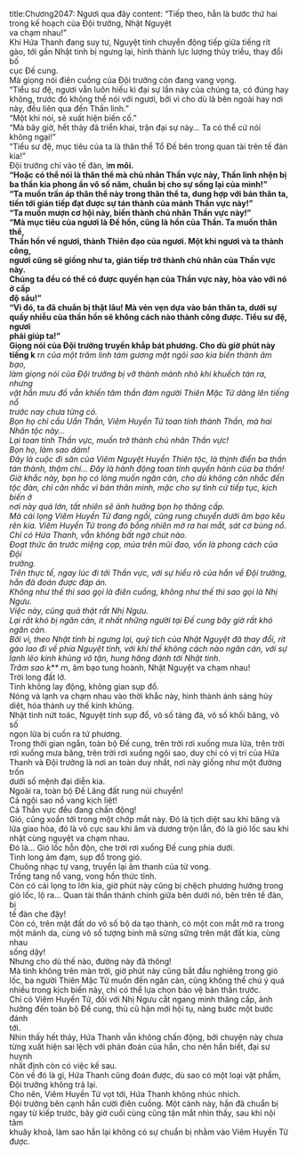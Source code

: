 title:Chương2047: Ngươi qua đây
content:
“Tiếp theo, hẳn là bước thứ hai trong kế hoạch của Đội trưởng, Nhật Nguyệt<br>va chạm nhau!”<br>Khi Hứa Thanh đang suy tư, Nguyệt tinh chuyển động tiếp giữa tiếng rít<br>gào, tới gần Nhật tinh bị ngưng lại, hình thành lực lượng thủy triều, thay đổi bố<br>cục Đế cung.<br>Mà giọng nói điên cuồng của Đội trưởng còn đang vang vọng.<br>“Tiểu sư đệ, ngươi vẫn luôn hiếu kì đại sự lần này của chúng ta, có đúng hay<br>không, trước đó không thể nói với ngươi, bởi vì cho dù là bên ngoài hay nơi<br>này, đều liên qua đến Thần linh.”<br>“Một khi nói, sẽ xuất hiện biến cố.”<br>“Mà bây giờ, hết thảy đã triển khai, trận đại sự này… Ta có thể cứ nói<br>không ngại!”<br>“Tiểu sư đệ, mục tiêu của ta là thân thể Tổ Đế bên trong quan tài trên tế đàn<br>kia!”<br>Đội trưởng chỉ vào tế đàn, l**m môi.<br>“Hoặc có thể nói là thân thể mà chủ nhân Thần vực này, Thần linh nhện bị<br>ba thần kia phong ấn vô số năm, chuẩn bị cho sự sống lại của mình!”<br>“Ta muốn trấn áp thân thể này trong thân thể ta, dung hợp với bản thân ta,<br>tiến tới gián tiếp đạt được sự tán thành của mảnh Thần vực này!”<br>“Ta muốn mượn cơ hội này, biến thành chủ nhân Thần vực này!”<br>“Mà mục tiêu của ngươi là Đế hồn, cũng là hồn của Thần. Ta muốn thân thể,<br>Thần hồn về ngươi, thành Thiên đạo của ngươi. Một khi ngươi và ta thành công,<br>ngươi cũng sẽ giống như ta, gián tiếp trở thành chủ nhân của Thần vực này.<br>Chúng ta đều có thể có được quyền hạn của Thần vực này, hòa vào với nó ở cấp<br>độ sâu!”<br>“Vì đó, ta đã chuẩn bị thật lâu! Mà vẻn vẹn dựa vào bản thân ta, dưới sự<br>quấy nhiễu của thần hồn sẽ không cách nào thành công được. Tiểu sư đệ, ngươi<br>phải giúp ta!”<br>Giọng nói của Đội trưởng truyền khắp bát phương. Cho dù giờ phút này<br>tiếng k** r*n của một trăm linh tám gương mặt ngôi sao kia biến thành âm bạo,<br>làm giọng nói của Đội trưởng bị vỡ thành mảnh nhỏ khi khuếch tán ra, nhưng<br>vật hắn mưu đồ vẫn khiến tâm thần đám người Thiên Mặc Tử dâng lên tiếng nổ<br>trước nay chưa từng có.<br>Bọn họ chỉ cầu Uẩn Thần, Viêm Huyền Tử toan tính thành Thần, mà hai<br>Nhân tộc này…<br>Lại toan tính Thần vực, muốn trở thành chủ nhân Thần vực!<br>Bọn họ, làm sao dám!<br>Đây là cuộc đi săn của Viêm Nguyệt Huyền Thiên tộc, là thịnh điển ba thần<br>tán thành, thậm chí… Đây là hành động toan tính quyền hành của ba thần!<br>Giờ khắc này, bọn họ có lòng muốn ngăn cản, cho dù không cân nhắc đến<br>tộc đàn, chỉ cân nhắc vì bản thân mình, mặc cho sự tình cứ tiếp tục, kịch biến ở<br>nơi này quá lớn, tất nhiên sẽ ảnh hưởng bọn họ thăng cấp.<br>Mà cái lọng Viêm Huyền Tử đang ngồi, cũng rung chuyển dưới âm bạo kêu<br>rên kia. Viêm Huyền Tử trong đó bỗng nhiên mở ra hai mắt, sát cơ bùng nổ.<br>Chỉ có Hứa Thanh, vẫn không bất ngờ chút nào.<br>Đoạt thức ăn trước miệng cọp, múa trên mũi đao, vốn là phong cách của Đội<br>trưởng.<br>Trên thực tế, ngay lúc đi tới Thần vực, với sự hiểu rõ của hắn về Đội trưởng,<br>hắn đã đoán được đáp án.<br>Không như thế thì sao gọi là điên cuồng, không như thế thì sao gọi là Nhị<br>Ngưu.<br>Việc này, cũng quả thật rất Nhị Ngưu.<br>Lại rất khó bị ngăn cản, ít nhất những người tại Đế cung bây giờ rất khó<br>ngăn cản.<br>Bởi vì, theo Nhật tinh bị ngưng lại, quỹ tích của Nhật Nguyệt đã thay đổi, rít<br>gào lao đi về phía Nguyệt tinh, với khí thế không cách nào ngăn cản, với sự<br>lạnh lẽo kinh khủng vô tận, hung hăng đánh tới Nhật tinh.<br>Trăm sao k** r*n, âm bạo tung hoành, Nhật Nguyệt va chạm nhau!<br>Trời long đất lở.<br>Tinh không lay động, không gian sụp đổ.<br>Nóng và lạnh va chạm nhau vào thời khắc này, hình thành ánh sáng hủy<br>diệt, hóa thành uy thế kinh khủng.<br>Nhật tinh nứt toác, Nguyệt tinh sụp đổ, vô số tảng đá, vô số khối băng, vô số<br>ngọn lửa bị cuốn ra tứ phương.<br>Trong thời gian ngắn, toàn bộ Đế cung, trên trời rơi xuống mưa lửa, trên trời<br>rơi xuống mưa băng, trên trời rơi xuống ngôi sao, duy chỉ có vị trí của Hứa<br>Thanh và Đội trưởng là nơi an toàn duy nhất, nơi này giống như một đường trốn<br>dưới số mệnh đại diễn kia.<br>Ngoài ra, toàn bộ Đế Lăng đất rung núi chuyển!<br>Cả ngôi sao nổ vang kịch liệt!<br>Cả Thần vực đều đang chấn động!<br>Gió, cũng xoắn tới trong một chớp mắt này. Đó là tịch diệt sau khi băng và<br>lửa giao hòa, đó là vô cực sau khi âm và dương trộn lẫn, đó là gió lốc sau khi<br>nhật cùng nguyệt va chạm nhau.<br>Đó là… Gió lốc hỗn độn, che trời rơi xuống Đế cung phía dưới.<br>Tinh long ảm đạm, sụp đổ trong gió.<br>Chuông nhạc tự vang, truyền lại âm thanh của tử vong.<br>Trống tang nổ vang, vong hồn thức tỉnh.<br>Còn có cái lọng to lớn kia, giờ phút này cũng bị chệch phương hướng trong<br>gió lốc, lộ ra… Quan tài thần thánh chính giữa bên dưới nó, bên trên tế đàn, bị<br>tế đàn che đậy!<br>Còn có, trên mặt đất do vô số bộ da tạo thành, có một con mắt mở ra trong<br>một mảnh da, cùng vô số tượng binh mã sừng sững trên mặt đất kia, cùng nhau<br>sống dậy!<br>Nhưng cho dù thế nào, đường này đã thông!<br>Mà tinh không trên màn trời, giờ phút này cũng bắt đầu nghiêng trong gió<br>lốc, ba người Thiên Mặc Tử muốn đến ngăn cản, cũng không thể chú ý quá<br>nhiều trong kịch biến này, chỉ có thể lựa chọn bảo vệ bản thân trước.<br>Chỉ có Viêm Huyền Tử, đối với Nhị Ngưu cắt ngang mình thăng cấp, ảnh<br>hưởng đến toàn bộ Đế cung, thù cũ hận mới hội tụ, nàng bước một bước đánh<br>tới.<br>Nhìn thấy hết thảy, Hứa Thanh vẫn không chấn động, bởi chuyện này chưa<br>từng xuất hiện sai lệch với phán đoán của hắn, cho nên hắn biết, đại sư huynh<br>nhất định còn có việc kế sau.<br>Còn về đó là gì, Hứa Thanh cũng đoán được, dù sao có một loại vật phẩm,<br>Đội trưởng không trả lại.<br>Cho nên, Viêm Huyền Tử vọt tới, Hứa Thanh không nhúc nhích.<br>Đội trưởng bên cạnh hắn cười điên cuồng. Một cảnh này, hắn đã chuẩn bị<br>ngay từ kiếp trước, bây giờ cuối cùng cũng tận mắt nhìn thấy, sau khi nội tâm<br>khuây khoả, làm sao hắn lại không có sự chuẩn bị nhằm vào Viêm Huyền Tử<br>được.